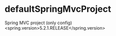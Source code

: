 # defaultSpringMvcProject
Spring MVC project (only config)
<spring.version>5.2.1.RELEASE</spring.version>
